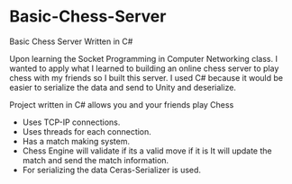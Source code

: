 # Basic-Chess-Server
Basic Chess Server Written in C#

Upon learning the Socket Programming in Computer Networking class. I wanted to apply what I learned to building an online chess server to play chess with my friends so I built this server. I used C# because it would be easier to serialize the data and send to Unity and deserialize. 

Project written in C# allows you and your friends play Chess 
- Uses TCP-IP connections.
- Uses threads for each connection.
- Has a match making system.
- Chess Engine will validate if its a valid move if it is It will update the match and send the match information. 
- For serializing the data Ceras-Serializer is used.
